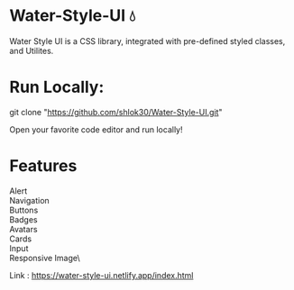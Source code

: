 # Water-Style-UI 💧

Water Style UI is a CSS library, integrated with pre-defined styled classes, and Utilites.

# Run Locally:

git clone "https://github.com/shlok30/Water-Style-UI.git"

Open your favorite code editor and run locally!

# Features

Alert\
Navigation\
Buttons\
Badges\
Avatars\
Cards\
Input\
Responsive Image\

Link : https://water-style-ui.netlify.app/index.html


 
